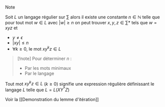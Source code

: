 > [!note] 
>Soit $L$ un langage régulier sur $\sum$ alors il existe une constante $n \in \mathbb{N}$ telle que pour tout mot $w \in L$ avec $|w|\geq n$ on peut trouver $x,y,z \in \sum*$ tels que $w=xyz$ et
>- $y \neq \epsilon$
>- $|xy|\leq n$
>- $\forall k\geq 0$, le mot $xy^kz \in L$

>[!note] Pour déterminer $n$ :
> - Par les mots minimaux
> - Par le langage

Tout mot $xy^kz \in L$ $(k\geq 0)$ signifie une expression régulière définissant le langage $L$ telle que $L=L(XY^*Z)$

Voir la [[Demonstration du lemme d'itération]]